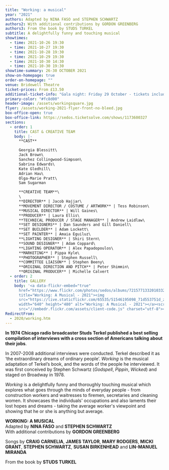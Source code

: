 ```yaml
---
title: "Working: a musical"
year: "2021"
authors: Adapted by NINA FASO and STEPHEN SCHWARTZ
authors2: With additional contributions by GORDON GREENBERG
authors3: From the book by STUDS TURKEL
subtitle: A delightfully funny and touching musical
showtimes:
  - time: 2021-10-26 19:30
  - time: 2021-10-27 19:30
  - time: 2021-10-28 19:30
  - time: 2021-10-29 19:30
  - time: 2021-10-30 14:30
  - time: 2021-10-30 19:30
showtime-summary: 26-30 OCTOBER 2021
show-on-homepage: true
order-on-homepage: ""
venue: Bridewell Theatre
ticket-prices: From £13.50
additional-ticket-info: "Gala night: Friday 29 October - tickets include a drink and programme"
primary-color: "#fc8d00"
header-image: /assets/workingsquare.jpg
flyer: /assets/working-2021-flyer-front-no-bleed.jpg
box-office-open: true
box-office-link: https://sedos.ticketsolve.com/shows/1173600327
sections:
  - order: 1
    title: CAST & CREATIVE TEAM
    body: |-
      **CAST**

      Georgia Blessitt\
      Jack Brown\
      Sanchez Collingwood-Simpson\
      Sabrina Edwards\
      Kate Gledhill\
      Adrian Hau\
      Olga-Marie Pratt\
      Sam Sugarman

      **CREATIVE TEAM**\
      \
      **DIRECTOR** | Jacob Hajjar\
      **MOVEMENT DIRECTOR / COSTUME / ARTWORK** | Tess Robinson\
      **MUSICAL DIRECTOR** | Will Gaines\
      **PRODUCER** | Laura Ellis\
      **TECHNICAL PRODUCER / STAGE MANAGER** | Andrew Laidlaw\
      **SET DESIGNERS** | Dan Saunders and Gill Daniell\
      **SET BUILDER** | Adam Lockett\
      **SET PAINTER** | Amaia Eguiluz\
      **LIGHTING DESIGNER** | Shiri Stern\
      **SOUND DESIGNER** | Adam Coppard\
      **LIGHTING OPERATOR** | Alex Papadopoulos\
      **MARKETING** | Pippa Kyle\
      **PHOTOGRAPHER** | Stephen Russell\
      **COMMITTEE LIAISON** | Stephen Beeny\
      **ORIGINAL DIRECTION AND PITCH** | Peter Shimmin\
      **ORIGINAL PRODUCER** | Michelle Calvert
  - order: 2
    title: GALLERY
    body: '<a data-flickr-embed="true"
      href="https://www.flickr.com/photos/sedos/albums/72157713320103323"
      title="Working: A Musical - 2021"><img
      src="https://live.staticflickr.com/65535/51546195098_71d553751d_z.jpg"
      width="640" height="480" alt="Working: A Musical - 2021"></a><script async
      src="//embedr.flickr.com/assets/client-code.js" charset="utf-8"></script>'
RedirectFrom:
  - 2020/working.htm
---
```

**In 1974 Chicago radio broadcaster Studs Terkel published a best selling compilation of interviews with a cross section of Americans talking about their jobs**.

In 2007-2008 additional interviews were conducted. Terkel described it as ‘the extraordinary dreams of ordinary people’. *Working* is the musical adaptation of Terkel’s book, and the words of the people he interviewed. It was first conceived by Stephen Schwartz (*Godspell*, *Pippin*, *Wicked*) and staged on Broadway in 1978.

*Working* is a delightfully funny and thoroughly touching musical which explores what goes through the minds of everyday people - from construction workers and waitresses to firemen, secretaries and cleaning women. It showcases the individuals' occupations and also laments their lost hopes and dreams - taking the average worker's viewpoint and showing that he or she is anything but average.

**WORKING: A MUSICAL**\
Adapted by **NINA FASO** and **STEPHEN SCHWARTZ**\
With additional contributions by **GORDON GREENBERG**

Songs by **CRAIG CARNELIA**, **JAMES TAYLOR**, **MARY RODGERS**, **MICKI GRANT**, **STEPHEN SCHWARTZ**, **SUSAN BIRKENHEAD** and **LIN-MANUEL MIRANDA**

From the book by **STUDS TURKEL**